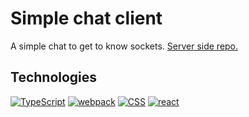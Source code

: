 # Simple chat client
A simple chat to get to know sockets. [Server side repo.](https://github.com/artemkons/simple-chat-server)
## Technologies
[![TypeScript](https://img.shields.io/badge/-TypeScript-FFF?logo=typescript)](https://www.typescriptlang.org/)
[![webpack](https://img.shields.io/badge/-webpack-101619?logo=webpack)](https://webpack.js.org/)
[![CSS](https://img.shields.io/badge/-css-2D53E5?logo=css3)](https://www.w3schools.com/css/)
[![react](https://img.shields.io/badge/-react-23272F?logo=react)](https://react.dev/)
